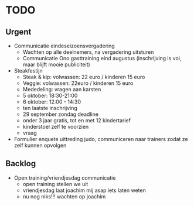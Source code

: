# TODO
## Urgent
- Communicatie eindeseizoensvergadering
	- Wachten op alle deelnemers, na vergadering uitsturen
	- Communicatie Ono gasttraining eind augustus (inschrijving is vol, maar blijft mooie publiciteit)
- Steakfestijn
	- Steak & kip: volwassen: 22 euro / kinderen 15 euro
	- Veggie: volwassen: 22euro / kinderen 15 euro
	- Mededeling: vragen aan karsten
	- 5 oktober: 18:30-21:00
	- 6 oktober: 12:00 - 14:30
	- ten laatste inschrijving
	-  29 september zondag deadline
	- onder 3 jaar gratis, tot en met 12 kindertarief
	- kinderstoel zelf te voorzien
	- vraag 
- Formulier enquete uittreding judo, communiceren naar trainers zodat ze zelf kunnen opvolgen
	
## Backlog
- Open training/vriendjesdag communicatie
	- open training stellen we uit
	- vriendjesdag laat joachim mij asap iets laten weten
	- nu nog niks!!! wachten op joachim
<!--stackedit_data:
eyJoaXN0b3J5IjpbMTc2NTg5MjY4MCwxNjY2MjgyNjA2LC03NT
AyNTI2OTIsMjE2NDU4MjQ1LDIxNTA3NjQzMywtMzQ2NzczODk4
LDE2OTg3NzYwOTcsMTY5ODc3NjA5NywxODUwNzUwMDgzLDE0NT
gzOTg4NDQsLTM1NTQxNTMyNiw0MzE0Nzk3OCwtMjExNzAwODIx
OSw3MDgyODY4NTgsMTU2NDUwMzQzMV19
-->
